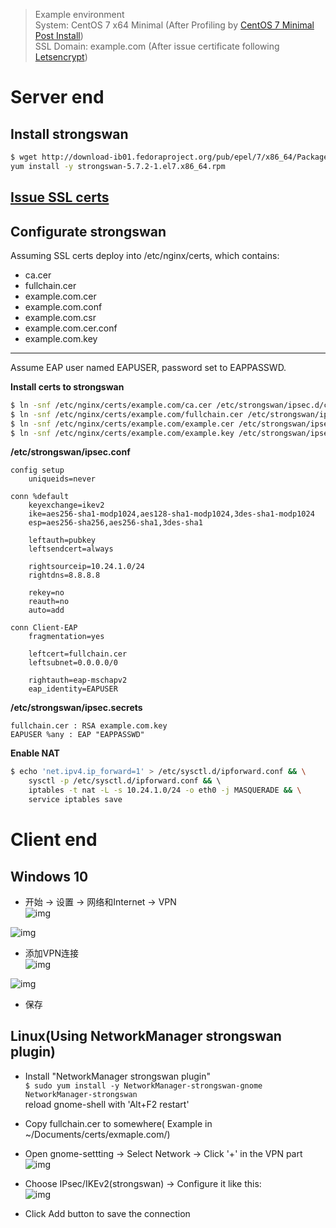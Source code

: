 > Example environment  
System: CentOS 7 x64 Minimal (After Profiling by [CentOS 7 Minimal Post Install](../运维/Linux/CentOS-7-Post-Install.md))   
SSL Domain: example.com (After issue certificate following [Letsencrypt](../运维/Letsencrypts.md))

# Server end
## Install strongswan 
```bash
$ wget http://download-ib01.fedoraproject.org/pub/epel/7/x86_64/Packages/s/strongswan-5.7.2-1.el7.x86_64.rpm && \
yum install -y strongswan-5.7.2-1.el7.x86_64.rpm
```

## [Issue SSL certs](../运维/Letsencrypts.md)

## Configurate strongswan
Assuming SSL certs deploy into /etc/nginx/certs, which contains:  
* ca.cer  
* fullchain.cer  
* example.com.cer  
* example.com.conf  
* example.com.csr  
* example.com.cer.conf  
* example.com.key  
---
Assume EAP user named EAPUSER, password set to EAPPASSWD.

**Install certs to strongswan**
```bash
$ ln -snf /etc/nginx/certs/example.com/ca.cer /etc/strongswan/ipsec.d/cacerts/ca.cer
$ ln -snf /etc/nginx/certs/example.com/fullchain.cer /etc/strongswan/ipsec.d/certs/fullchain.cer
$ ln -snf /etc/nginx/certs/example.com/example.cer /etc/strongswan/ipsec.d/certs/example.cer
$ ln -snf /etc/nginx/certs/example.com/example.key /etc/strongswan/ipsec.d/private/example.key
```

**/etc/strongswan/ipsec.conf**
```text
config setup
    uniqueids=never

conn %default
    keyexchange=ikev2
    ike=aes256-sha1-modp1024,aes128-sha1-modp1024,3des-sha1-modp1024
    esp=aes256-sha256,aes256-sha1,3des-sha1

    leftauth=pubkey
    leftsendcert=always

    rightsourceip=10.24.1.0/24
    rightdns=8.8.8.8

    rekey=no
    reauth=no
    auto=add

conn Client-EAP
    fragmentation=yes
    
    leftcert=fullchain.cer
    leftsubnet=0.0.0.0/0

    rightauth=eap-mschapv2
    eap_identity=EAPUSER
```

**/etc/strongswan/ipsec.secrets**
```text
fullchain.cer : RSA example.com.key
EAPUSER %any : EAP "EAPPASSWD"
```

**Enable NAT**
```bash
$ echo 'net.ipv4.ip_forward=1' > /etc/sysctl.d/ipforward.conf && \
    sysctl -p /etc/sysctl.d/ipforward.conf && \ 
    iptables -t nat -L -s 10.24.1.0/24 -o eth0 -j MASQUERADE && \
    service iptables save
```

# Client end

## Windows 10

* 开始 -> 设置 -> 网络和Internet -> VPN  
![img](../../images/lALPDgQ9qlCeWe7NAnjNAyA_800_632.png)  

![img](../../images/lALPDgQ9qlChM8DNAobNAYY_390_646.png)  

* 添加VPN连接  
![img](../../images/lALPDgQ9qlCinN_M480CPA_572_227.png)  

![img](../../images/lALPDgQ9qlCr8ELNAwHNAs0_717_769.png)  

* 保存

## Linux(Using NetworkManager strongswan plugin)  
* Install "NetworkManager strongswan plugin"  
`$ sudo yum install -y NetworkManager-strongswan-gnome NetworkManager-strongswan`  
reload gnome-shell with 'Alt+F2 restart'

* Copy fullchain.cer to somewhere( Example in ~/Documents/certs/exmaple.com/)

* Open gnome-settting -> Select Network -> Click '+' in the VPN part  
![img](../../images/1.png)  

* Choose IPsec/IKEv2(strongswan) -> Configure it like this:  
![img](../../images/2.png)  

* Click Add button to save the connection